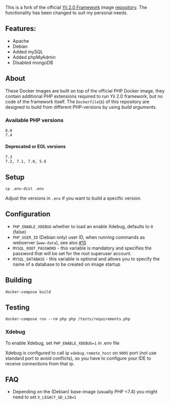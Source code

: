 This is a fork of the official  [Yii 2.0 Framework](http://www.yiiframework.com/) image [repository](https://github.com/yiisoft/yii2-docker). The functionality has been changed to suit my personal needs.

## Features:
- Apache
- Debian
- Added mySQL
- Added phpMyAdmin
- Disabled mongoDB

## About

These Docker images are built on top of the official PHP Docker image, they contain additional PHP extensions required to run Yii 2.0 framework, but no code of the framework itself.
The `Dockerfile`(s) of this repository are designed to build from different PHP-versions by using *build arguments*.

### Available PHP versions

```
8.0
7.4 
```

#### Deprecated or EOL versions

```
7.3
7.2, 7.1, 7.0, 5.6
```

## Setup

    cp .env-dist .env

Adjust the versions in `.env` if you want to build a specific version.

## Configuration

- `PHP_ENABLE_XDEBUG` whether to load an enable Xdebug, defaults to `0` (false)
- `PHP_USER_ID` (Debian only) user ID, when running commands as webserver (`www-data`), see also [#15](https://github.com/yiisoft/yii2-docker/issues/15)
- `MYSQL_ROOT_PASSWORD` - this variable is mandatory and specifies the password that will be set for the root superuser account.
- `MYSQL_DATABASE` - this variable is optional and allows you to specify the name of a database to be created on image startup

## Building

    docker-compose build

## Testing

    docker-compose run --rm php php /tests/requirements.php

### Xdebug

To enable Xdebug, set `PHP_ENABLE_XDEBUG=1` in .env file

Xdebug is configured to call ip `xdebug.remote_host` on `9005` port (not use standard port to avoid conflicts),
so you have to configure your IDE to receive connections from that ip.

## FAQ

- Depending on the (Debian) base-image (usually PHP <7.4) you might need to set `X_LEGACY_GD_LIB=1`
